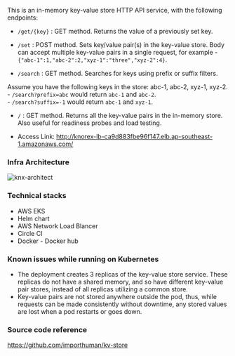 This is an in-memory key-value store HTTP API service, with the following endpoints:

- `/get/{key}` : GET method. Returns the value of a previously set key.

- `/set` : POST method. Sets key/value pair(s) in the key-value store. Body can accept multiple key-value pairs in a single request, for example - `{"abc-1":1,"abc-2":2,"xyz-1":"three","xyz-2":4}`.

- `/search` : GET method. Searches for keys using prefix or suffix filters.

Assume you have the following keys in the store: abc-1, abc-2, xyz-1, xyz-2.    
    - `/search?prefix=abc` would return `abc-1` and `abc-2`.    
    - `/search?suffix=-1` would return `abc-1` and `xyz-1`.

- `/` : GET method. Returns all the key-value pairs in the in-memory store. Also useful for readiness probes and load testing. 

- Access Link: http://knorex-lb-ca9d883fbe96f147.elb.ap-southeast-1.amazonaws.com/

### Infra Architecture

![knx-architect](https://user-images.githubusercontent.com/52650121/188896332-a32e2622-6f45-4241-8c2f-4a4b19e0204d.png)

### Technical stacks

- AWS EKS
- Helm chart
- AWS Network Load Blancer
- Circle CI
- Docker - Docker hub

### Known issues while running on Kubernetes

- The deployment creates 3 replicas of the key-value store service. These replicas do not have a shared memory, and so have different key-value pair stores, instead of all replicas utilizing a common store.
- Key-value pairs are not stored anywhere outside the pod, thus, while requests can be made consistently without downtime, any stored values are lost when a pod restarts or goes down.

### Source code reference
https://github.com/importhuman/kv-store
